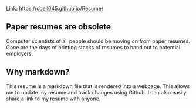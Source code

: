 Link: https://cbell045.github.io/Resume/

## Paper resumes are obsolete
Computer scientists of all people should be moving on from paper resumes. Gone are the days of printing stacks of resumes to hand out to potential employers.

## Why markdown? 
This resume is a markdown file that is rendered into a webpage. This allows me to update my resume and track changes using Github. I can also easily share a link to my resume with anyone.
